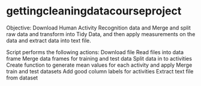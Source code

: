 gettingcleaningdatacourseproject
================================
Objective: Download Human Activity Recognition data and Merge and split raw data and transform into Tidy Data, 
and then apply measurements on the data and extract data into text file.

Script performs the following actions:
Download file 
Read files into data frame
Merge data frames for training and test data
Split data in to activities
Create function to generate mean values for each activity and apply
Merge train and test datasets
Add good column labels for activities
Extract text file from dataset
